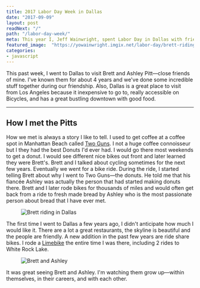 ```yaml
---
title: 2017 Labor Day Week in Dallas 
date: "2017-09-09"
layout: post
readNext: "/"
path: "/labor-day-week/"
meta: This year I, Jeff Wainwright, spent Labor Day in Dallas with friends.
featured_image:  "https://yowainwright.imgix.net/labor-day/brett-riding.jpg"
categories:
- javascript
---
```


This past week, I went to Dallas to visit Brett and Ashley Pitt—close friends of mine. I've known them for about 4 years and we've done some incredible stuff together during our friendship. Also, Dallas is a great place to visit from Los Angeles because it inexpensive to go to, really accessible on Bicycles, and has a great bustling downtown with good food. 

---

## How I met the Pitts

How we met is always a story I like to tell. I used to get coffee at a coffee spot in Manhattan Beach called [Two Guns](https://www.twogunsespresso.com/). I not a huge coffee connoisseur but I they had the best Donuts I'd ever had. I would go there most weekends to get a donut. I would see different nice bikes out front and later learned they were Brett's. Brett and I talked about cycling sometimes for the next few years. Eventually we went for a bike ride. During the ride, I started telling Brett about why I went to Two Guns—the donuts. He told me that his fiancée Ashley was actually the person that had started making donuts there. Brett and I later rode bikes for thousands of miles and would often get back from a ride to fresh made bread by Ashley who is the most passionate person about bread that I have ever met.


<figure>
  <img src="https://yowainwright.imgix.net/labor-day/brett-riding.jpg" alt="Brett riding in Dallas" />
</figure>

The first time I went to Dallas a few years ago, I didn't anticipate how much I would like it. There are a lot a great restaurants, the skyline is beautiful and the people are friendly. A new addition in the past few years are ride share bikes. I rode a [Limebike](https://www.limebike.com/) the entire time I was there, including 2 rides to White Rock Lake.

<figure>
  <img src="https://yowainwright.imgix.net/labor-day/brett-ashley.jpg" alt="Brett and Ashley" />
</figure>

It was great seeing Brett and Ashley. I'm watching them grow up—within themselves, in their careers, and with each other. 








